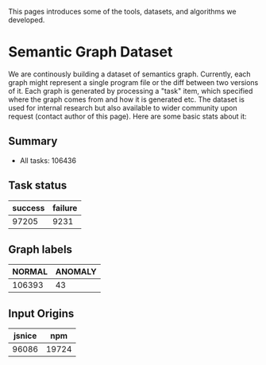 This pages introduces some of the tools, datasets, and algorithms we developed.

# Semantic Graph Dataset

We are continously building a dataset of semantics graph. Currently,
each graph might represent a single program file or the diff between two
versions of it. Each graph is generated by processing a "task" item, which
specified where the graph comes from and how it is generated etc.
The dataset is used for internal research but also available to wider community
upon request (contact author of this page). Here are some basic stats about it:

## Summary

* All tasks: 106436
## Task status

|   success |   failure |
|-----------|-----------|
|     97205 |      9231 |

## Graph labels

|   NORMAL |   ANOMALY |
|----------|-----------|
|   106393 |        43 |

## Input Origins

|   jsnice |   npm |
|----------|-------|
|    96086 | 19724 |
